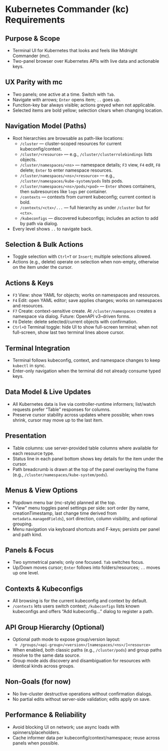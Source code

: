 # Kubernetes Commander (kc) Requirements

## Purpose & Scope
- Terminal UI for Kubernetes that looks and feels like Midnight Commander (mc).
- Two-panel browser over Kubernetes APIs with live data and actionable keys.

## UX Parity with mc
- Two panels; one active at a time. Switch with `Tab`.
- Navigate with arrows; `Enter` opens item; `..` goes up.
- Function-key bar always visible; actions greyed when not applicable.
- Selected items are bold yellow; selection clears when changing location.

## Navigation Model (Paths)
- Root hierarchies are browsable as path-like locations:
  - `/cluster` — cluster-scoped resources for current kubeconfig/context.
  - `/cluster/<resource>` — e.g., `/cluster/clusterrolebindings` lists objects.
  - `/cluster/namespaces/<ns>` — namespace details; `F3` view, `F4` edit, `F8` delete; `Enter` to enter namespace resources.
  - `/cluster/namespaces/<ns>/<resource>` — e.g., `/cluster/namespaces/kube-system/pods` lists pods.
  - `/cluster/namespaces/<ns>/pods/<pod>` — `Enter` shows containers, then subresources like `logs` per container.
  - `/contexts` — contexts from current kubeconfig; current context is bold.
  - `/contexts/<ctx>/...` — full hierarchy as under `/cluster` but for `<ctx>`.
  - `/kubeconfigs` — discovered kubeconfigs; includes an action to add by path via dialog.
- Every level shows `..` to navigate back.

## Selection & Bulk Actions
- Toggle selection with `Ctrl+T` or `Insert`; multiple selections allowed.
- Actions (e.g., delete) operate on selection when non-empty, otherwise on the item under the cursor.

## Actions & Keys
- `F3` View: show YAML for objects; works on namespaces and resources.
- `F4` Edit: open YAML editor; save applies changes; works on namespaces and resources.
- `F7` Create: context-sensitive create. At `/cluster/namespaces` creates a namespace via dialog. Future: OpenAPI v3–driven forms.
- `F8` Delete: delete selected/current objects with confirmation.
- `Ctrl+O` Terminal toggle: hide UI to show full-screen terminal; when not full-screen, show last two terminal lines above cursor.

## Terminal Integration
- Terminal follows kubeconfig, context, and namespace changes to keep `kubectl` in sync.
- Enter-only navigation when the terminal did not already consume typed keys.

## Data Model & Live Updates
- All Kubernetes data is live via controller-runtime informers; list/watch requests prefer “Table” responses for columns.
- Preserve cursor stability across updates where possible; when rows shrink, cursor may move up to the last item.

## Presentation
- Table columns: use server-provided table columns where available for each resource type.
- Status line in each panel bottom shows key details for the item under the cursor.
- Path breadcrumb is drawn at the top of the panel overlaying the frame (e.g., `/cluster/namespaces/kube-system/pods`).

## Menus & View Options
- Popdown menu bar (mc-style) planned at the top.
- "View" menu toggles panel settings per side: sort order (by name, creationTimestamp, last change time derived from `metadata.managedFields`), sort direction, column visibility, and optional grouping.
- Menu navigation via keyboard shortcuts and F-keys; persists per panel and path kind.

## Panels & Focus
- Two symmetrical panels; only one focused. `Tab` switches focus.
- Up/Down moves cursor; `Enter` follows into folders/resources; `..` moves up one level.

## Contexts & Kubeconfigs
- All browsing is for the current kubeconfig and context by default.
- `/contexts` lets users switch context; `/kubeconfigs` lists known kubeconfigs and offers “Add kubeconfig…” dialog to register a path.

## API Group Hierarchy (Optional)
- Optional path mode to expose group/version layout:
  - `/groups/<api-group>/<version>/[namespaces/<ns>/]<resource>`
- When enabled, both classic paths (e.g., `/cluster/pods`) and group paths resolve to the same data source.
- Group mode aids discovery and disambiguation for resources with identical kinds across groups.

## Non-Goals (for now)
- No live-cluster destructive operations without confirmation dialogs.
- No partial edits without server-side validation; edits apply on save.

## Performance & Reliability
- Avoid blocking UI on network; use async loads with spinners/placeholders.
- Cache informer data per kubeconfig/context/namespace; reuse across panels when possible.
